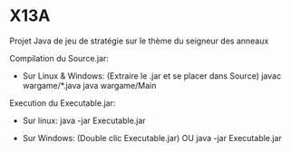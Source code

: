 # X13A
Projet Java de jeu de stratégie sur le thème du seigneur des anneaux

Compilation du Source.jar:
+ Sur Linux & Windows:
	(Extraire le .jar et se placer dans Source)
	javac wargame/*.java
	java wargame/Main

Execution du Executable.jar:
+ Sur linux:
	java -jar Executable.jar

+ Sur Windows:
	(Double clic Executable.jar)
	OU
java -jar Executable.jar
